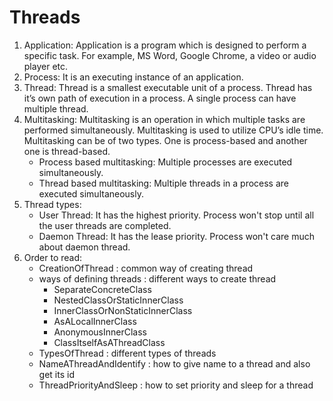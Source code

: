 # Threads
1. Application: Application is a program which is designed to perform a specific task. For example, MS Word, Google Chrome, a video or audio player etc.
2. Process: It is an executing instance of an application.
3. Thread: Thread is a smallest executable unit of a process. Thread has it’s own path of execution in a process. A single process can have multiple thread.
4. Multitasking: Multitasking is an operation in which multiple tasks are performed simultaneously. Multitasking is used to utilize CPU’s idle time. Multitasking can be of two types. One is process-based and another one is thread-based.
    - Process based multitasking: Multiple processes are executed simultaneously.
    - Thread based multitasking: Multiple threads in a process are executed simultaneously.
5. Thread types:
   - User Thread: It has the highest priority. Process won't stop until all the user threads are completed.
   - Daemon Thread: It has the lease priority. Process won't care much about daemon thread.
6. Order to read:
    - CreationOfThread : common way of creating thread
    - ways of defining threads : different ways to create thread
      - SeparateConcreteClass
      - NestedClassOrStaticInnerClass
      - InnerClassOrNonStaticInnerClass
      - AsALocalInnerClass
      - AnonymousInnerClass
      - ClassItselfAsAThreadClass
    - TypesOfThread : different types of threads
    - NameAThreadAndIdentify : how to give name to a thread and also get its id
    - ThreadPriorityAndSleep : how to set priority and sleep for a thread